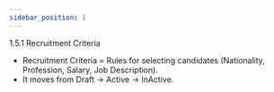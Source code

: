 ```yaml
---
sidebar_position: 1
---
```


1.5.1 Recruitment Criteria

- Recruitment Criteria = Rules for selecting candidates (Nationality, Profession, Salary, Job Description).
- It moves from Draft → Active → InActive.